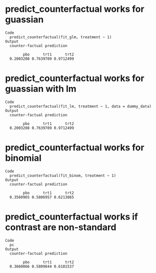 # predict_counterfactual works for guassian

    Code
      predict_counterfactual(fit_glm, treatment ~ 1)
    Output
      counter-factual prediction
      
            pbo      trt1      trt2 
      0.2003208 0.7639709 0.9712499 
      

# predict_counterfactual works for guassian with lm

    Code
      predict_counterfactual(fit_lm, treatment ~ 1, data = dummy_data)
    Output
      counter-factual prediction
      
            pbo      trt1      trt2 
      0.2003208 0.7639709 0.9712499 
      

# predict_counterfactual works for binomial

    Code
      predict_counterfactual(fit_binom, treatment ~ 1)
    Output
      counter-factual prediction
      
            pbo      trt1      trt2 
      0.3560965 0.5806957 0.6213865 
      

# predict_counterfactual works if contrast are non-standard

    Code
      pc
    Output
      counter-factual prediction
      
            pbo      trt1      trt2 
      0.3660066 0.5809844 0.6101537 
      

